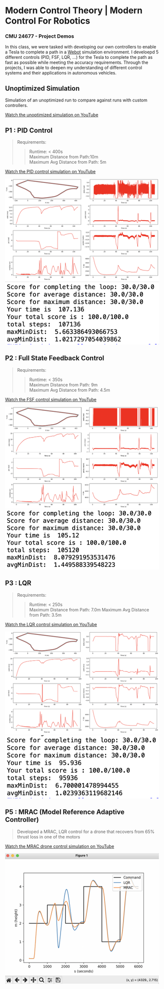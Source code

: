 # Modern Control Theory | Modern Control For Robotics
### CMU 24677 - Project Demos

In this class, we were tasked with developing our own controllers to enable a Tesla to complete a path in a [Webot](https://cyberbotics.com/) simulation environment. I develoepd 5 different controls (PID, FSF, LQR, ...) for the Tesla to complete the path as fast as possible while meeting the accuracy requirements. Through the projects, I was able to deepen my understanding of different control systems and their applications in autonomous vehicles.

## Unoptimized Simulation
Simulation of an unoptimized run to compare against runs with custom controllers.

[Watch the unoptimized simulation on YouTube](https://www.youtube.com/watch?v=LSsvH2R49dw)


## P1 : PID Control
> Requirements: 
>> Runtime: < 400s <br>
>> Maximum Distance from Path:10m <br>
>> Maximum Avg Distance from Path: 5m

[Watch the PID control simulation on YouTube](https://www.youtube.com/watch?v=98Yn8yShmd8)


![Alt Text](p1/PID_1.png)
![Alt Text](p1/PID-400-10-5.png)

## P2 : Full State Feedback Control
> Requirements:
>> Runtime: < 350s <br>
>> Maximum Distance from Path: 9m <br>
>> Maximum Avg Distance from Path: 4.5m

[Watch the FSF control simulation on YouTube](https://www.youtube.com/watch?v=o_HNBtnbN30)

![Alt Text](p2/fsf.png)
![Alt Text](p2/FSF-350%209%201.45.png)


## P3 : LQR
> Requirements:
>> Runtime: < 250s <br>
>> Maximum Distance from Path: 7.0m 
>> Maximum Avg Distance from Path: 3.5m

[Watch the LQR control simulation on YouTube](https://www.youtube.com/watch?v=O3-dlC_X07o)

![Alt Text](p3/lqr.png)
![Alt Text](p3/lqr_2.png)

## P5 : MRAC (Model Reference Adaptive Controller)
> Developed a MRAC, LQR control for a drone that recovers from 65% thrust loss in one of the motors

[Watch the MRAC drone control simulation on YouTube](https://www.youtube.com/watch?v=KfT4UupcHBs)

![Alt Text](p5/lqr.65.png)